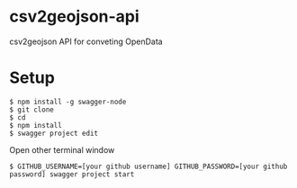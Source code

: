 # csv2geojson-api

csv2geojson API for conveting OpenData

# Setup

```
$ npm install -g swagger-node
$ git clone
$ cd 
$ npm install
$ swagger project edit
```

Open other terminal window

```
$ GITHUB_USERNAME=[your github username] GITHUB_PASSWORD=[your github password] swagger project start
```

